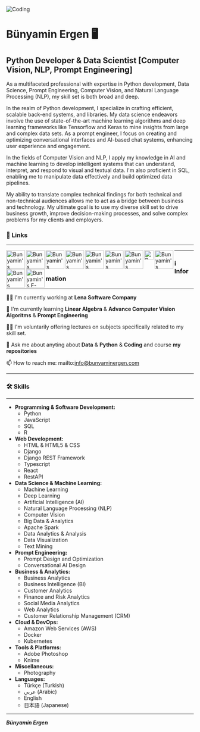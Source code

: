 ![Coding](https://github.com/bunyaminergen/bunyaminergen/blob/ef88835ff47f90ab7e7cd7c6d3192b8520b776df/img/coding.gif)

# Bünyamin Ergen 🖥️ 
## Python Developer & Data Scientist [Computer Vision, NLP, Prompt Engineering]

As a multifaceted professional with expertise in Python development, Data Science, Prompt Engineering, Computer Vision, and Natural Language Processing (NLP), my skill set is both broad and deep.

In the realm of Python development, I specialize in crafting efficient, scalable back-end systems, and libraries. My data science endeavors involve the use of state-of-the-art machine learning algorithms and deep learning frameworks like Tensorflow and Keras to mine insights from large and complex data sets. As a prompt engineer, I focus on creating and optimizing conversational interfaces and AI-based chat systems, enhancing user experience and engagement.

In the fields of Computer Vision and NLP, I apply my knowledge in AI and machine learning to develop intelligent systems that can understand, interpret, and respond to visual and textual data. I'm also proficient in SQL, enabling me to manipulate data effectively and build optimized data pipelines.

My ability to translate complex technical findings for both technical and non-technical audiences allows me to act as a bridge between business and technology. My ultimate goal is to use my diverse skill set to drive business growth, improve decision-making processes, and solve complex problems for my clients and employers.

### 🔗 Links


---


<a href="https://www.linkedin.com/in/bunyaminergen/">
  <img align="left" alt="Bunyamin's Linkedin" width="50px" src="https://raw.githubusercontent.com/bunyaminergen/bunyaminergen/master/icons/linkedin.svg" />
</a>

<a href="https://bunyaminergen.com/">
  <img align="left" alt="Bunyamin's Website" width="50px" src="https://raw.githubusercontent.com/bunyaminergen/bunyaminergen/master/icons/window.svg" />
</a>

<a href="https://www.instagram.com/bunyaminergen/">
  <img align="left" alt="Bunyamin's Instagram" width="50px" src="https://raw.githubusercontent.com/bunyaminergen/bunyaminergen/master/icons/instagram.svg" />
 
 </a>
<a href="https://discord.gg/236223041086947338">
  <img align="left" alt="Bunyamin's Discord" width="50px" src="https://raw.githubusercontent.com/bunyaminergen/bunyaminergen/master/icons/discord.svg" />
</a>
<a href="https://twitter.com/bunyaminnergen">
  <img align="left" alt="Bunyamin's Twitter " width="50px" src="https://raw.githubusercontent.com/bunyaminergen/bunyaminergen/master/icons/x-twitter.svg" />
</a>

<a href="https://bunyaminergen.github.io/">
  <img align="left" alt="Bunyamin's Portfolio" width="50px" src="https://raw.githubusercontent.com/bunyaminergen/bunyaminergen/master/icons/github.svg" />
</a>

<a href="https://medium.com/@bunyaminergen">
  <img align="left" alt="Bunyamin's Medium" width="50px" src="https://raw.githubusercontent.com/bunyaminergen/bunyaminergen/master/icons/medium.svg"/>
</a>

<a href="https://www.kaggle.com/bunyaminergen">
  <img align="left" alt="Bunyamin's Kaggle" width="25px" src="https://raw.githubusercontent.com/bunyaminergen/bunyaminergen/master/icons/kaggle.svg"/>
</a>

<a href="https://www.youtube.com/bunyaminergen">
  <img align="left" alt="Bunyamin's Youtube" width="50px" src="https://raw.githubusercontent.com/bunyaminergen/bunyaminergen/master/icons/youtube.svg" />
</a>

<a href="https://www.facebook.com/bunyaminnergen">
  <img align="left" alt="Bunyamin's Facebook" width="50px" src="https://raw.githubusercontent.com/bunyaminergen/bunyaminergen/master/icons/facebook.svg" />
</a>

<a href="mailto:info@bunyaminergen.com">
  <img align="left" alt="Bunyamin's E-Mail" width="50px" src="https://raw.githubusercontent.com/bunyaminergen/bunyaminergen/master/icons/envelope.svg" />
</a>


---


### ℹ Information


---


👩‍💻 I'm currently working at **Lena Software Company**

🧠 I'm currently learning **Linear Algebra** &  **Advance Computer Vision Algoritms** & **Prompt Engineering**

👨‍🏫 I'm voluntarily offering lectures on subjects specifically related to my skill set.

💬 Ask me about anyting about **Data** & **Python** & **Coding** and course **my repositories**

📫 How to reach me: mailto:info@bunyaminergen.com


---


### 🛠 Skills


---


- **Programming & Software Development:**
  - Python
  - JavaScript
  - SQL
  - R
- **Web Development:**
  - HTML & HTML5 & CSS
  - Django
  - Django REST Framework
  - Typescript
  - React
  - RestAPI
- **Data Science & Machine Learning:**
  - Machine Learning
  - Deep Learning
  - Artificial Intelligence (AI)
  - Natural Language Processing (NLP)
  - Computer Vision
  - Big Data & Analytics
  - Apache Spark
  - Data Analytics & Analysis
  - Data Visualization
  - Text Mining
- **Prompt Engineering:**
  - Prompt Design and Optimization
  - Conversational AI Design
- **Business & Analytics:**
   - Business Analytics
   - Business Intelligence (BI)
   - Customer Analytics
   - Finance and Risk Analytics
   - Social Media Analytics
   - Web Analytics
   - Customer Relationship Management (CRM)
- **Cloud & DevOps:**
   - Amazon Web Services (AWS)
   - Docker
   - Kubernetes
- **Tools & Platforms:**
   - Adobe Photoshop
   - Knime
- **Miscellaneous:**
   - Photography
- **Languages:**
  - Türkçe (Turkish)
  - عربي (Arabic)
  - English
  - 日本語 (Japanese)


---


**_Bünyamin Ergen_**
